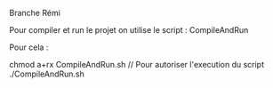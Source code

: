 Branche Rémi 


Pour compiler et run le projet on utilise le script : CompileAndRun

Pour cela :  

chmod a+rx CompileAndRun.sh   // Pour autoriser l'execution du script 
./CompileAndRun.sh




